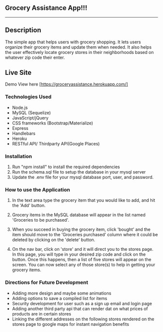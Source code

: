 
## Grocery Assistance App!!!
<hr>

## Description
The simple app that helps users with grocery shopping. It lets users organize their grocery items and update them when needed. It also helps the user effectively locate grocery stores in their neighborhoods based on whatever zip code their enter.

## Live Site

Demo View here [https://groceryassistance.herokuapp.com/]



### Technologies Used

* Node.js
* MySQL (Sequelize)
* JavaScript/jQuery
* CSS frameworks (Bootstrap/Materialize)
* Express
* Handlebars
* Heroku 
* RESTful API/ Thirdparty API(Google Places)


### Installation

1. Run "npm install" to install the required dependencies
2. Run the schema.sql file to setup the database in your mysql server
3. Update the .env file for your mysql database port, user, and password.



### How to use the Application

1. In the text area type the grocery item that you would like to add, and hit the 'Add' button.

2. Grocery items in the MySQL database will appear in the list named 'Groceries to be purchased'.


3. When you succeed in buying the grocery item, click 'bought' and the item should move to the 'Groceries purchased'     column where it could be deleted by clicking on the 'delete' button.

4. On the nav bar, click on 'store' and it will direct you to the stores page. In this page, you will type in your desired zip code and click on the button. Once this happens, then a list of five stores will appear on the screen. You can now select any of those store(s) to help in getting your grocery items.


### Directions for Future Development

* Adding more design and maybe some animations 
* Adding options to save a compiled list for items
* Security development for user such as a sign up email and login page
* Adding another third party api that can render dat on what prices of products are in certain stores
* Linking the different addresses on the following stores rendered on the stores page to google maps for instant navigation benefits



